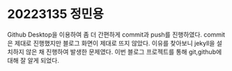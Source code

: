 # 20223135 정민용

Github Desktop을 이용하여 좀 더 간편하게 commit과 push를 진행하였다.
commit은 제대로 진행했지만 블로그 화면이 제대로 뜨지 않았다.
이유를 찾아보니 jekyll을 설치하지 않은 채 진행하여 발생한 문제였다.
이번 블로그 프로젝트를 통해 git,github에 대해 잘 알게 되었다.

